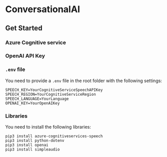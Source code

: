 # ConversationalAI
 
## Get Started

### Azure Cognitive service

### OpenAI API Key

### `.env` file

You need to provide a `.env` file in the root folder with the following settings:
```
SPEECH_KEY=YourCognitiveServiceSpeechAPIKey
SPEECH_REGION=YourCognitiveServiceRegion
SPEECH_LANGUAGE=YourLanguage
OPENAI_KEY=YourOpenAIKey
```

### Libraries

You need to install the following libraries:

```
pip3 install azure-cognitiveservices-speech
pip3 install python-dotenv
pip3 install openai
pip3 install simpleaudio
```
